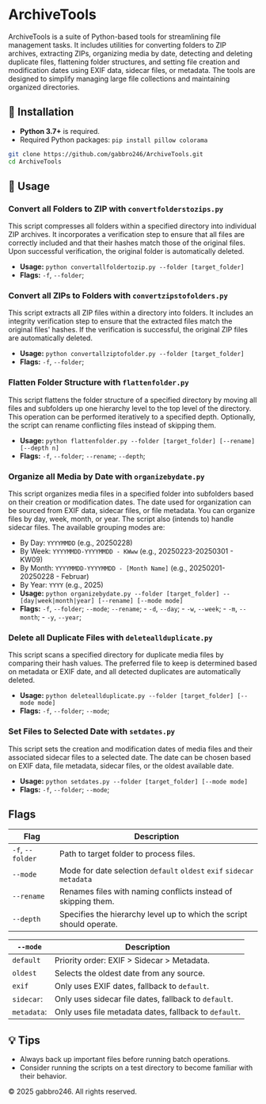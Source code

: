 # ArchiveTools

ArchiveTools is a suite of Python-based tools for streamlining file management tasks. It includes utilities for converting folders to ZIP archives, extracting ZIPs, organizing media by date, detecting and deleting duplicate files, flattening folder structures, and setting file creation and modification dates using EXIF data, sidecar files, or metadata. The tools are designed to simplify managing large file collections and maintaining organized directories.

## 🚀 Installation

- **Python 3.7+** is required.
- Required Python packages: `pip install pillow colorama`

```bash
git clone https://github.com/gabbro246/ArchiveTools.git
cd ArchiveTools
```

## 📂 Usage

### Convert all Folders to ZIP with `convertfolderstozips.py`
This script compresses all folders within a specified directory into individual ZIP archives. It incorporates a verification step to ensure that all files are correctly included and that their hashes match those of the original files. Upon successful verification, the original folder is automatically deleted.
- **Usage:** `python convertallfoldertozip.py --folder [target_folder]`
- **Flags:** `-f`, `--folder`;

### Convert all ZIPs to Folders with `convertzipstofolders.py`
This script extracts all ZIP files within a directory into folders. It includes an integrity verification step to ensure that the extracted files match the original files' hashes. If the verification is successful, the original ZIP files are automatically deleted.
- **Usage:** `python convertallziptofolder.py --folder [target_folder]`
- **Flags:** `-f`, `--folder`;

### Flatten Folder Structure with `flattenfolder.py`
This script flattens the folder structure of a specified directory by moving all files and subfolders up one hierarchy level to the top level of the directory. This operation can be performed iteratively to a specified depth. Optionally, the script can rename conflicting files instead of skipping them.
- **Usage:** `python flattenfolder.py --folder [target_folder] [--rename] [--depth n]`
- **Flags:** `-f`, `--folder`; `--rename`; `--depth`;

### Organize all Media by Date with `organizebydate.py`
This script organizes media files in a specified folder into subfolders based on their creation or modification dates. The date used for organization can be sourced from EXIF data, sidecar files, or file metadata. You can organize files by day, week, month, or year. The script also (intends to) handle sidecar files. The available grouping modes are:
- By Day: `YYYYMMDD` (e.g., 20250228)
- By Week: `YYYYMMDD-YYYYMMDD - KWww` (e.g., 20250223-20250301 - KW09)
- By Month: `YYYYMMDD-YYYYMMDD - [Month Name]` (e.g., 20250201-20250228 - Februar)
- By Year: `YYYY` (e.g., 2025)
- **Usage:** `python organizebydate.py --folder [target_folder] --[day|week|month|year] [--rename] [--mode mode]`
- **Flags:** `-f`, `--folder`; `--mode`; `--rename`; - `-d`, `--day`; - `-w`, `--week`; - `-m`, `--month`; - `-y`, `--year`; 

### Delete all Duplicate Files with `deleteallduplicate.py`
This script scans a specified directory for duplicate media files by comparing their hash values. The preferred file to keep is determined based on metadata or EXIF date, and all detected duplicates are automatically deleted.
- **Usage:** `python deleteallduplicate.py --folder [target_folder] [--mode mode]`
- **Flags:** `-f`, `--folder`; `--mode`;

### Set Files to Selected Date with `setdates.py`
This script sets the creation and modification dates of media files and their associated sidecar files to a selected date. The date can be chosen based on EXIF data, file metadata, sidecar files, or the oldest available date.
- **Usage:** `python setdates.py --folder [target_folder] [--mode mode]`
- **Flags:** `-f`, `--folder`; `--mode`;

## Flags

| Flag             | Description                                                            | 
| ---------------- | ---------------------------------------------------------------------- | 
| `-f`, `--folder` | Path to target folder to process files.                                | 
| `--mode`         | Mode for date selection `default` `oldest` `exif` `sidecar` `metadata` |  
| `--rename`       | Renames files with naming conflicts instead of skipping them.          |   
| `--depth`        | Specifies the hierarchy level up to which the script should operate.   |

| `--mode`    | Description                                           |
| ----------- | ----------------------------------------------------- |
| `default`   | Priority order: EXIF > Sidecar > Metadata.            |
| `oldest`    | Selects the oldest date from any source.              |
| `exif`      | Only uses EXIF dates, fallback to `default`.          |
| `sidecar`:  | Only uses sidecar file dates, fallback to `default`.  |
| `metadata`: | Only uses file metadata dates, fallback to `default`. | 

## 💡 Tips
- Always back up important files before running batch operations.
- Consider running the scripts on a test directory to become familiar with their behavior.  

© 2025 gabbro246. All rights reserved.
